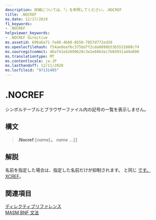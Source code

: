 ```yaml
---
description: 詳細については、「」を参照してください。.NOCREF
title: .NOCREF
ms.date: 12/17/2019
f1_keywords:
- .NOCREF
helpviewer_keywords:
- .NOCREF directive
ms.assetid: 696a6a71-7e88-4b60-8550-7857d772ed20
ms.openlocfilehash: f54ae0eaf6c375bd7f2cda0898b53b5531080c74
ms.sourcegitcommit: d6af41e42699628c3e2e6063ec7b03931a49a098
ms.translationtype: MT
ms.contentlocale: ja-JP
ms.lasthandoff: 12/11/2020
ms.locfileid: "97131405"
---
```

# <a name="nocref"></a>.NOCREF

シンボルテーブルとブラウザーファイル内の記号の一覧を表示しません。

## <a name="syntax"></a>構文

> **.Nocref** ⟦*name*⟦__、__ *name* ...⟧⟧

## <a name="remarks"></a>解説

名前を指定した場合は、指定した名前だけが抑制されます。 と同じ [です。XCREF](dot-xcref.md)。

## <a name="see-also"></a>関連項目

[ディレクティブリファレンス](directives-reference.md)\
[MASM BNF 文法](masm-bnf-grammar.md)
